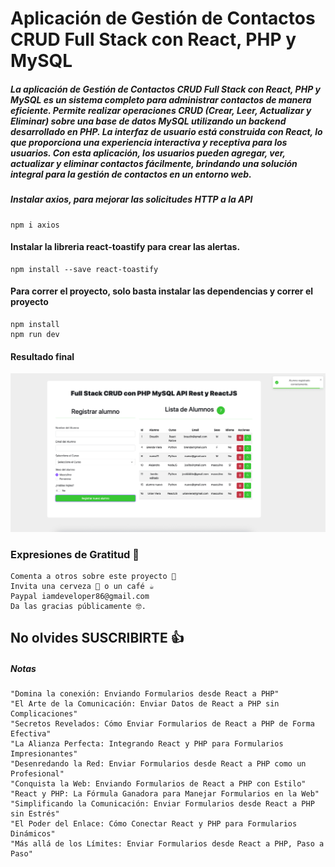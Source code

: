 # Aplicación de Gestión de Contactos CRUD Full Stack con React, PHP y MySQL

##### La aplicación de Gestión de Contactos CRUD Full Stack con React, PHP y MySQL es un sistema completo para administrar contactos de manera eficiente. Permite realizar operaciones CRUD (Crear, Leer, Actualizar y Eliminar) sobre una base de datos MySQL utilizando un backend desarrollado en PHP. La interfaz de usuario está construida con React, lo que proporciona una experiencia interactiva y receptiva para los usuarios. Con esta aplicación, los usuarios pueden agregar, ver, actualizar y eliminar contactos fácilmente, brindando una solución integral para la gestión de contactos en un entorno web.

##### Instalar axios, para mejorar las solicitudes HTTP a la API

    npm i axios

#### Instalar la libreria react-toastify para crear las alertas.

    npm install --save react-toastify

#### Para correr el proyecto, solo basta instalar las dependencias y correr el proyecto

    npm install
    npm run dev

#### Resultado final

![](https://raw.githubusercontent.com/urian121/imagenes-proyectos-github/master/full-stack-php-mysql-reactjs.png)

### Expresiones de Gratitud 🎁

    Comenta a otros sobre este proyecto 📢
    Invita una cerveza 🍺 o un café ☕
    Paypal iamdeveloper86@gmail.com
    Da las gracias públicamente 🤓.

## No olvides SUSCRIBIRTE 👍

##### Notas

    "Domina la conexión: Enviando Formularios desde React a PHP"
    "El Arte de la Comunicación: Enviar Datos de React a PHP sin Complicaciones"
    "Secretos Revelados: Cómo Enviar Formularios de React a PHP de Forma Efectiva"
    "La Alianza Perfecta: Integrando React y PHP para Formularios Impresionantes"
    "Desenredando la Red: Enviar Formularios desde React a PHP como un Profesional"
    "Conquista la Web: Enviando Formularios de React a PHP con Estilo"
    "React y PHP: La Fórmula Ganadora para Manejar Formularios en la Web"
    "Simplificando la Comunicación: Enviar Formularios desde React a PHP sin Estrés"
    "El Poder del Enlace: Cómo Conectar React y PHP para Formularios Dinámicos"
    "Más allá de los Límites: Enviar Formularios desde React a PHP, Paso a Paso"
